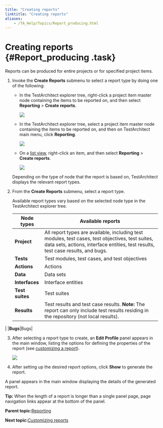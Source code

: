 ```yaml
--- 
title: "Creating reports"
linktitle: "Creating reports"
aliases: 
    - /TA_Help/Topics/Report_producing.html
---
```

# Creating reports {#Report_producing .task}

Reports can be produced for entire projects or for specified project items.

1.  Invoke the **Create Reports** submenu to select a report type by doing one of the following:

    -   In the TestArchitect explorer tree, right-click a project item master node containing the items to be reported on, and then select **Reporting** \> **Create reports**.

        ![](../Images/Project_reporting.png)

    -   In the TestArchitect explorer tree, select a project item master node containing the items to be reported on, and then on TestArchitect main menu, click **Reporting**.

        ![](../Images/TA_main_menu_reporting.png)

    -   On a [list view](Projects_and_tests_list_view.html), right-click an item, and then select **Reporting** \> **Create reports**.

        ![](../Images/list_view_reporting.png)

    Depending on the type of node that the report is based on, TestArchitect displays the relevant report types.

2.  From the **Create Reports** submenu, select a report type.

    Available report types vary based on the selected node type in the TestArchitect explorer tree.

    |Node types|Available reports|
    |----------|-----------------|
    |****Project****|All report types are available, including test modules, test cases, test objectives, test suites, data sets, actions, interface entities, test results, test case results, and bugs.|
    |****Tests****|Test modules, test cases, and test objectives|
    |****Actions****|Actions|
    |****Data****|Data sets|
    |****Interfaces****|Interface entities|
    |****Test suites****|Test suites|
    |****Results****|Test results and test case results. **Note:** The report can only include test results residing in the repository \(not local results\).

|
    |****Bugs****|Bugs|

3.  After selecting a report type to create, an **Edit Profile** panel appears in the main window, listing the options for defining the properties of the report \(see [customizing a report](Report_customizing.html)\).

    ![](../Images/Edit_profile_panel.png)

4.  After setting up the desired report options, click **Show** to generate the report.


A panel appears in the main window displaying the details of the generated report.

**Tip:** When the length of a report is longer than a single panel page, page navigation links appear at the bottom of the panel.

**Parent topic:**[Reporting](../../TA_Help/Topics/Reporting_def.html)

**Next topic:**[Customizing reports](../../TA_Help/Topics/Report_customizing.html)

